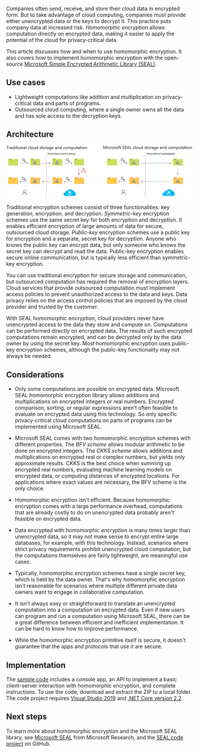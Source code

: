 

Companies often send, receive, and store their cloud data in encrypted form. But to take advantage of cloud computing, companies must provide either unencrypted data or the keys to decrypt it. This practice puts company data at increased risk. *Homomorphic encryption* allows computation directly on encrypted data, making it easier to apply the potential of the cloud for privacy-critical data.

This article discusses how and when to use homomorphic encryption. It also covers how to implement homomorphic encryption with the open-source [Microsoft Simple Encrypted Arithmetic Library (SEAL)](https://github.com/microsoft/SEAL#introduction).

## Use cases
- Lightweight computations like addition and multiplication on privacy-critical data and parts of programs.
- Outsourced cloud computing, where a single owner owns all the data and has sole access to the decryption keys.

## Architecture

![Traditional and SEAL encryption](../media/seal.png)

Traditional encryption schemes consist of three functionalities: key generation, encryption, and decryption. *Symmetric-key* encryption schemes use the same secret key for both encryption and decryption. It enables efficient encryption of large amounts of data for secure, outsourced cloud storage. *Public-key* encryption schemes use a public key for encryption and a separate, secret key for decryption. Anyone who knows the public key can encrypt data, but only someone who knows the secret key can decrypt and read the data. Public-key encryption enables secure online communication, but is typically less efficient than symmetric-key encryption.

You can use traditional encryption for secure storage and communication, but outsourced computation has required the removal of encryption layers. Cloud services that provide outsourced computation must implement access policies to prevent unauthorized access to the data and keys. Data privacy relies on the access control policies that are imposed by the cloud provider and trusted by the customer.

With SEAL homomorphic encryption, cloud providers never have unencrypted access to the data they store and compute on. Computations can be performed directly on encrypted data. The results of such encrypted computations remain encrypted, and can be decrypted only by the data owner by using the secret key. Most homomorphic encryption uses public-key encryption schemes, although the public-key functionality may not always be needed.

## Considerations

- Only some computations are possible on encrypted data. Microsoft SEAL homomorphic encryption library allows additions and multiplications on encrypted integers or real numbers. Encrypted comparison, sorting, or regular expressions aren't often feasible to evaluate on encrypted data using this technology. So only specific privacy-critical cloud computations on parts of programs can be implemented using Microsoft SEAL.

- Microsoft SEAL comes with two homomorphic encryption schemes with different properties. The *BFV scheme* allows modular arithmetic to be done on encrypted integers. The *CKKS scheme* allows additions and multiplications on encrypted real or complex numbers, but yields only approximate results. CKKS is the best choice when summing up encrypted real numbers, evaluating machine learning models on encrypted data, or computing distances of encrypted locations. For applications where exact values are necessary, the BFV scheme is the only choice.

- Homomorphic encryption isn't efficient. Because homomorphic encryption comes with a large performance overhead, computations that are already costly to do on unencrypted data probably aren't feasible on encrypted data.

- Data encrypted with homomorphic encryption is many times larger than unencrypted data, so it may not make sense to encrypt entire large databases, for example, with this technology. Instead, scenarios where strict privacy requirements prohibit unencrypted cloud computation, but the computations themselves are fairly lightweight, are meaningful use cases. 

- Typically, homomorphic encryption schemes have a single secret key, which is held by the data owner. That's why homomorphic encryption isn't reasonable for scenarios where multiple different private data owners want to engage in collaborative computation.

- It isn't always easy or straightforward to translate an unencrypted computation into a computation on encrypted data. Even if new users can program and run a computation using Microsoft SEAL, there can be a great difference between efficient and inefficient implementation. It can be hard to know how to improve performance.

- While the homomorphic encryption primitive itself is secure, it doesn't guarantee that the apps and protocols that use it are secure.

## Implementation

The [sample code](https://zarmada.blob.core.windows.net/ai-school-module-updates/ai-school-lab-seal.zip) includes a console app, an API to implement a basic client-server interaction with homomorphic encryption, and complete instructions. To use the code, download and extract the ZIP to a local folder. The code project requires [Visual Studio 2019](https://www.visualstudio.com/downloads/) and [.NET Core version 2.2](https://dotnet.microsoft.com/download/dotnet-core/2.2).

## Next steps

To learn more about homomorphic encryption and the Microsoft SEAL library, see [Microsoft SEAL](https://www.microsoft.com/research/project/microsoft-seal/) from Microsoft Research, and the [SEAL code project](https://github.com/microsoft/SEAL) on GitHub.
